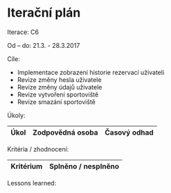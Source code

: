 <h1>Iterační plán</h1>
Iterace:  C6

Od – do:
21.3. - 28.3.2017

Cíle:
- Implementace zobrazení historie rezervací uživateli
- Revize změny hesla uživatele
- Revize změny údajů uživatele
- Revize vytvoření sportoviště
- Revize smazání sportoviště

Úkoly:

|Úkol|	Zodpovědná osoba|	Časový odhad|
|---|---|---|


Kritéria / zhodnocení:

|Kritérium	|Splněno / nesplněno|
|---|---|



Lessons learned:
